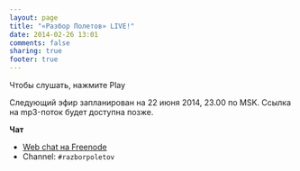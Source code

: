 ```yaml
---
layout: page
title: "«Разбор Полетов» LIVE!"
date: 2014-02-26 13:01
comments: false
sharing: true
footer: true
---
```


Чтобы слушать, нажмите Play 
<!-- http://stardust.wavestreamer.com:8062/live/;stream/1 -->
<audio preload="none">
   <source src="http://volksmusiknetradio.ice.infomaniak.ch/volksmusiknetradio-128.mp3" type="audio/mp3" />
   Your browser does not support the audio tag.
</audio>

Следующий эфир запланирован на 22 июня 2014, 23.00 по MSK.
Ссылка на mp3-поток будет доступна позже.

**Чат**

- [Web chat на Freenode](http://webchat.freenode.net/)
- Channel: `#razborpoletov`



